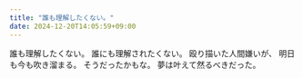 ```yaml
---
title: "誰も理解したくない。"
date: 2024-12-20T14:05:59+09:00
---
```

誰も理解したくない。
誰にも理解されたくない。
殴り描いた人間嫌いが、
明日も今も吹き溜まる。
そうだったかもな。
夢は叶えて然るべきだった。
